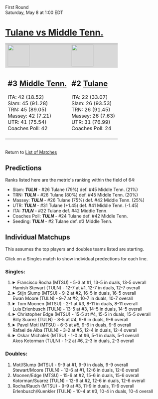 First Round  
Saturday, May 8 at 1:00 EDT
# [Tulane vs Middle Tenn.](https://www.ncaa.com/game/5833399) 

<table>  
<tr style="background-color: #d9d9d9 !important"><td><a href="#"><img src="https://www.ncaa.com/sites/default/files/images/logos/schools/m/middle-tenn.70.png" width="70" height="70" /></a></td><td><a href="#"><img src="https://www.ncaa.com/sites/default/files/images/logos/schools/t/tulane.70.png" width="70" height="70" /></a></td></tr>
<tr><td>  

<h2>#3 <a href="#">Middle Tenn.</a></h2>  
ITA: 42 (18.52)<br>  
Slam: 45 (91.28)<br>  
TRN: 45 (89.05)<br>  
Massey: 42 (7.21)<br>  
UTR: 41 (75.54)<br>  
Coaches Poll: 42<br>  
<br>  

</td><td>  

<h2>#2 <a href="#">Tulane</a></h2>  
ITA: 22 (33.07)<br>  
Slam: 26 (93.53)<br>  
TRN: 26 (91.45)<br>  
Massey: 26 (7.63)<br>  
UTR: 31 (76.99)<br>  
Coaches Poll: 24<br>  
<br>  

</td></tr></table>  


<br>Return to [List of Matches](../index.md)  

## Predictions  

Ranks listed here are the metric's ranking within the field of 64:  
- Slam: ***TULN*** - #26 Tulane (79%) def. #45 Middle Tenn. (21%)  
- TRN: ***TULN*** - #26 Tulane (80%) def. #45 Middle Tenn. (20%)  
- Massey: ***TULN*** - #26 Tulane (75%) def. #42 Middle Tenn. (25%)  
- UTR: ***TULN*** - #31 Tulane (+1.45) def. #41 Middle Tenn. (-1.45)  
- ITA: ***TULN*** - #22 Tulane def. #42 Middle Tenn.  
- Coaches Poll: ***TULN*** - #24 Tulane def. #42 Middle Tenn.  
- Seeding: ***TULN*** - #2 Tulane def. #3 Middle Tenn.  

## Individual Matchups  

This assumes the top players and doubles teams listed are starting.  

Click on a Singles match to show individual predections for each line.  

### Singles:  

<ol>
<li><details><summary markdown="span">
Francisco Rocha (MTSU) - 5-3 at #1, 13-5 in duals, 13-5 overall<br>  
Hamish Stewart (TULN) - 12-7 at #1, 12-7 in duals, 12-7 overall
</summary><h4>Predictions</h4><ul>
<li>Slam: <b><i>VT</i></b> - #30 Virginia Tech (56%) def. #35 Texas Tech (44%)</li>  
</ul></details></li>
<li><details><summary markdown="span">
Stijn Slump (MTSU) - 9-2 at #2, 16-5 in duals, 16-5 overall<br>  
Ewan Moore (TULN) - 9-7 at #2, 10-7 in duals, 10-7 overall
</summary><h4>Predictions</h4><ul>
<li>Slam: <b><i>VT</i></b> - #30 Virginia Tech (56%) def. #35 Texas Tech (44%)</li>  
</ul></details></li>
<li><details><summary markdown="span">
Tom Moonen (MTSU) - 2-1 at #3, 8-11 in duals, 8-11 overall<br>  
Luis Erlenbusch (TULN) - 13-5 at #3, 14-5 in duals, 14-5 overall
</summary><h4>Predictions</h4><ul>
<li>Slam: <b><i>VT</i></b> - #30 Virginia Tech (56%) def. #35 Texas Tech (44%)</li>  
</ul></details></li>
<li><details><summary markdown="span">
Christopher Edge (MTSU) - 15-5 at #4, 15-5 in duals, 15-5 overall<br>  
Billy Suarez (TULN) - 8-5 at #4, 9-6 in duals, 9-6 overall
</summary><h4>Predictions</h4><ul>
<li>Slam: <b><i>VT</i></b> - #30 Virginia Tech (56%) def. #35 Texas Tech (44%)</li>  
</ul></details></li>
<li><details><summary markdown="span">
Pavel Motl (MTSU) - 6-3 at #5, 9-6 in duals, 9-6 overall<br>  
Rafael de Alba (TULN) - 3-2 at #5, 12-4 in duals, 12-4 overall
</summary><h4>Predictions</h4><ul>
<li>Slam: <b><i>VT</i></b> - #30 Virginia Tech (56%) def. #35 Texas Tech (44%)</li>  
</ul></details></li>
<li><details><summary markdown="span">
Oskar Michalek (MTSU) - 1-0 at #6, 5-1 in duals, 5-1 overall<br>  
Akos Kotorman (TULN) - 1-2 at #6, 2-3 in duals, 2-3 overall
</summary><h4>Predictions</h4><ul>
<li>Slam: <b><i>VT</i></b> - #30 Virginia Tech (56%) def. #35 Texas Tech (44%)</li>  
</ul></details></li>
</ol>

### Doubles:  
1. Motl/Slump (MTSU) - 9-9 at #1, 9-9 in duals, 9-9 overall  
   Stewart/Moore (TULN) - 12-6 at #1, 12-6 in duals, 12-6 overall
2. Moonen/Edge (MTSU) - 15-6 at #2, 15-6 in duals, 15-6 overall  
   Kotorman/Suarez (TULN) - 12-6 at #2, 12-6 in duals, 12-6 overall
3. Rocha/Rauch (MTSU) - 9-9 at #3, 11-9 in duals, 11-9 overall  
   Erlenbusch/Kuenkler (TULN) - 10-4 at #3, 10-4 in duals, 10-4 overall